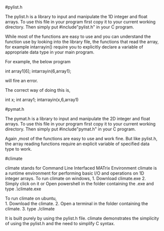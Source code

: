 #pylist.h

The pylist.h is a library to input and manipulate the 1D integer and float arrays.
To use this file in your program first copy it to your current working directory.
Then simply put 
    #include"pylist.h"
in your C program.

While most of the functions are easy to use and you can understand the function use by
looking into the library file, the functions that read the array, for example intarrayin()
require you to explicitly declare a variable of appropriate data type in your main program.

For example, the below program

int array1[6];
intarrayin(6,array1);

will fire an error.

The correct way of doing this is,

int x;
int array1;
intarrayin(x,6,array1)

#pymat.h

The pymat.h is a library to input and manipulate the 2D integer and float arrays.
To use this file in your program first copy it to your current working directory.
Then simply put 
    #include"pymat.h"
in your C program.

Again ,most of the functions are easy to use and work fine.
But like pylist.h, the array reading functions require an explicit variable of
specified data type to work. 

#climate

climate stands for Command Line Interfaced MATrix Environment
climate is a runtime environment for performing basic I/O and operations on
1D integer arrays.
To run climate on windows,
    1. Download climate.exe
    2. Simply click on it 
        or
        Open powershell in the folder containing the .exe and type .\climate.exe

To run climate on ubuntu,   
    1. Download the climate.
    2. Open a terminal in the folder containing the climate.
    3. type ./climate

It is built purely by using the pylist.h file.
climate demonstrates the simplicity of using the pylist.h and the need to simplify C syntax. 
